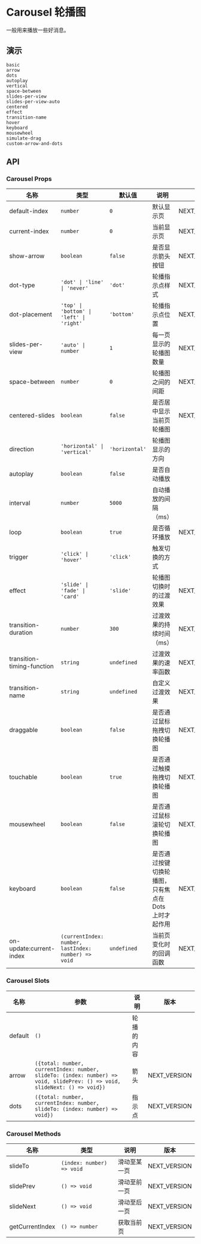 # Carousel 轮播图

一般用来播放一些好消息。

## 演示

```demo
basic
arrow
dots
autoplay
vertical
space-between
slides-per-view
slides-per-view-auto
centered
effect
transition-name
hover
keyboard
mousewheel
simulate-drag
custom-arrow-and-dots
```

## API

### Carousel Props

| 名称 | 类型 | 默认值 | 说明 | 版本 |
| --- | --- | --- | --- | --- |
| default-index | `number` | `0` | 默认显示页 | NEXT_VERSION |
| current-index | `number` | `0` | 当前显示页 | NEXT_VERSION |
| show-arrow | `boolean` | `false` | 是否显示箭头按钮 | NEXT_VERSION |
| dot-type | `'dot' \| 'line' \| 'never'` | `'dot'` | 轮播指示点样式 | NEXT_VERSION |
| dot-placement | `'top' \| 'bottom' \| 'left' \| 'right'` | `'bottom'` | 轮播指示点位置 | NEXT_VERSION |
| slides-per-view | `'auto' \| number` | `1` | 每一页显示的轮播图数量 | NEXT_VERSION |
| space-between | `number` | `0` | 轮播图之间的间距 | NEXT_VERSION |
| centered-slides | `boolean` | `false` | 是否居中显示当前页轮播图 | NEXT_VERSION |
| direction | `'horizontal' \| 'vertical'` | `'horizontal'` | 轮播图显示的方向 |
| autoplay | `boolean` | `false` | 是否自动播放 |
| interval | `number` | `5000` | 自动播放的间隔（ms） |
| loop | `boolean` | `true` | 是否循环播放 | NEXT_VERSION |
| trigger | `'click' \| 'hover'` | `'click'` | 触发切换的方式 |
| effect | `'slide' \| 'fade' \| 'card'` | `'slide'` | 轮播图切换时的过渡效果 | NEXT_VERSION |
| transition-duration | `number` | `300` | 过渡效果的持续时间（ms） | NEXT_VERSION |
| transition-timing-function | `string` | `undefined` | 过渡效果的速率函数 | NEXT_VERSION |
| transition-name | `string` | `undefined` | 自定义过渡效果 | NEXT_VERSION |
| draggable | `boolean` | `false` | 是否通过鼠标拖拽切换轮播图 | NEXT_VERSION |
| touchable | `boolean` | `true` | 是否通过触摸拖拽切换轮播图 | NEXT_VERSION |
| mousewheel | `boolean` | `false` | 是否通过鼠标滚轮切换轮播图 | NEXT_VERSION |
| keyboard | `boolean` | `false` | 是否通过按键切换轮播图，只有焦点在 Dots 上时才起作用 | NEXT_VERSION |
| on-update:current-index | `(currentIndex: number, lastIndex: number) => void` | `undefined` | 当前页变化时的回调函数 | NEXT_VERSION |

### Carousel Slots

| 名称    | 参数 | 说明 | 版本 |
| ------- | ---- | ---- | --- |
| default | `()` | 轮播的内容 |
| arrow | `({total: number, currentIndex: number, slideTo: (index: number) => void, slidePrev: () => void, slideNext: () => void})` | 箭头 | NEXT_VERSION |
| dots | `({total: number, currentIndex: number, slideTo: (index: number) => void})` | 指示点 | NEXT_VERSION |

### Carousel Methods

| 名称 | 类型 | 说明 | 版本 |
| --- | --- | --- | --- |
| slideTo | `(index: number) => void` | 滑动至某一页 | NEXT_VERSION |
| slidePrev | `() => void` | 滑动至前一页 | NEXT_VERSION |
| slideNext | `() => void` | 滑动至后一页 | NEXT_VERSION |
| getCurrentIndex | `() => number` | 获取当前页 | NEXT_VERSION |